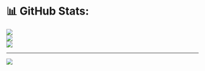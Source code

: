 # 📊 GitHub Stats:
![](https://github-readme-stats.vercel.app/api?username=patel-4201&theme=dark&hide_border=false&include_all_commits=false&count_private=false)<br/>
![](https://github-readme-streak-stats.herokuapp.com/?user=patel-4201&theme=dark&hide_border=false)<br/>
![](https://github-readme-stats.vercel.app/api/top-langs/?username=patel-4201&theme=dark&hide_border=false&include_all_commits=false&count_private=false&layout=compact)

---
[![](https://visitcount.itsvg.in/api?id=patel-4201&icon=0&color=0)](https://visitcount.itsvg.in)

<!-- Proudly created with GPRM ( https://gprm.itsvg.in ) -->
